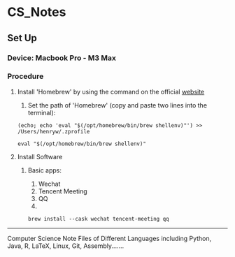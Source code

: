 # CS_Notes

## Set Up
### Device: Macbook Pro - M3 Max
### Procedure
1. Install 'Homebrew' by using the command on the official [website](https://brew.sh)
    1. Set the path of 'Homebrew' (copy and paste two lines into the terminal):
    
    `(echo; echo 'eval "$(/opt/homebrew/bin/brew shellenv)"') >> /Users/henryw/.zprofile`

    `eval "$(/opt/homebrew/bin/brew shellenv)"`

2. Install Software
    1. Basic apps:
        1. Wechat
        2. Tencent Meeting
        3. QQ
        4. 
      
        `brew install --cask wechat tencent-meeting qq `


---


Computer Science Note Files of Different Languages including Python, Java, R, LaTeX, Linux, Git, Assembly.......


